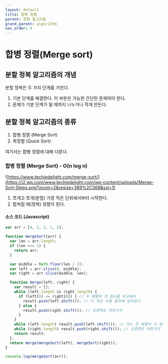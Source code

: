 ```yaml
---
layout: default
title: 합병 정렬
parent: 정렬 알고리즘
grand_parent: algorithm
nav_order: 4
---
```


# 합병 정렬(Merge sort)

## 분할 정복 알고리즘의 개념

분할 정복은 두 가지 단계를 거친다.

1. 기본 단계를 해결한다. 이 부분은 가능한 간단한 문제여야 한다.
2. 문제가 기본 단계가 될 때까지 나누거나 작게 만든다.

## 분할 정복 알고리즘의 종류

1. 합병 정렬 (Merge Sort)
2. 퀵정렬 (Quick Sort)

여기서는 합병 정렬에 대해 다룬다.

### 합병 정렬 (Merge Sort) - O(n log n)

![https://www.techiedelight.com/merge-sort/](https://i2.wp.com/www.techiedelight.com/wp-content/uploads/Merge-Sort-Steps.png?zoom=2&resize=389%2C368&ssl=1)

1. 쪼개고 쪼개(분할) 가장 작은 단위에서부터 시작한다.
2. 합쳐질 때(정복) 정렬이 된다.

#### 소스 코드 (Javascript)

```javascript
var arr = [4, 2, 3, 1, 5];

function mergeSort(arr) {
  var len = arr.length;
  if (len === 1) {
    return arr;
  }

  var middle = Math.floor(len / 2);
  var left = arr.slice(0, middle);
  var right = arr.slice(middle, len);

  function merge(left, right) {
    var result = [];
    while (left.length && right.length) {
      if (left[0] <= right[0]) { // 두 배열의 첫 원소를 비교해서
        result.push(left.shift()); // 더 작은 수를 결과에 넣어준다
      } else {
        result.push(right.shift()); // 오른쪽도 마찬가지
      }
    }
    while (left.length) result.push(left.shift()); // 어느 한 배열이 더 많이 남았다면 나머지를 다 넣는다
    while (right.length) result.push(right.shift()); // 오른쪽도 마찬가지
    return result;
  };
  return merge(mergeSort(left), mergeSort(right));
}

console.log(mergeSort(arr));
```